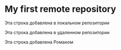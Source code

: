 # My first remote repository

Эта строка добавлена в локальном репозитории

Эта строка добавлена в удаленном репозитории

Эта строка добавлена Романом
